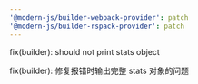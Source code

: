 ```yaml
---
'@modern-js/builder-webpack-provider': patch
'@modern-js/builder-rspack-provider': patch
---
```


fix(builder): should not print stats object

fix(builder): 修复报错时输出完整 stats 对象的问题
